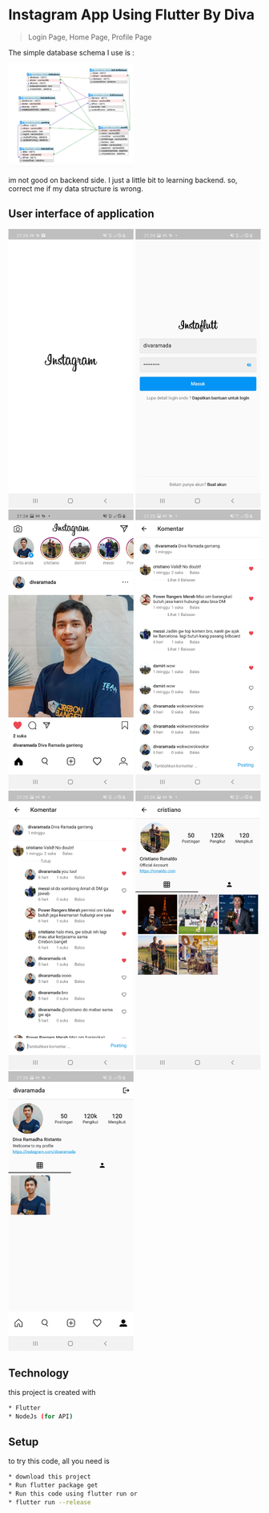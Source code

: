 # Instagram App Using Flutter By Diva
> Login Page, Home Page, Profile Page


The simple database schema I use is :

<img src="assets/images/db.png" width="250">

im not good on backend side. I just a little bit to learning backend. so, correct me if my data structure is wrong.

## User interface of application

<img src="assets/images/ss.jpg" width="250"> <img src="assets/images/ss2.jpg" width="250"> <img src="assets/images/ss3.jpg" width="250">
<img src="assets/images/ss4.jpg" width="250">
<img src="assets/images/ss5.jpg" width="250">
<img src="assets/images/ss6.jpg" width="250">
<img src="assets/images/ss7.jpg" width="250">

## Technology

this project is created with

```sh
* Flutter
* NodeJs (for API)
```

## Setup

to try this code, all you need is

```sh
* download this project
* Run flutter package get
* Run this code using flutter run or
* flutter run --release
```
